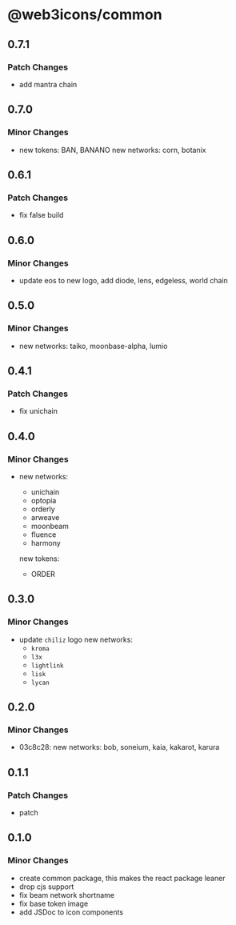 # @web3icons/common

## 0.7.1

### Patch Changes

- add mantra chain

## 0.7.0

### Minor Changes

- new tokens: BAN, BANANO
  new networks: corn, botanix

## 0.6.1

### Patch Changes

- fix false build

## 0.6.0

### Minor Changes

- update eos to new logo, add diode, lens, edgeless, world chain

## 0.5.0

### Minor Changes

- new networks: taiko, moonbase-alpha, lumio

## 0.4.1

### Patch Changes

- fix unichain

## 0.4.0

### Minor Changes

- new networks:

  - unichain
  - optopia
  - orderly
  - arweave
  - moonbeam
  - fluence
  - harmony

  new tokens:

  - ORDER

## 0.3.0

### Minor Changes

- update `chiliz` logo
  new networks:
  - `kroma`
  - `l3x`
  - `lightlink`
  - `lisk`
  - `lycan`

## 0.2.0

### Minor Changes

- 03c8c28: new networks: bob, soneium, kaia, kakarot, karura

## 0.1.1

### Patch Changes

- patch

## 0.1.0

### Minor Changes

- create common package, this makes the react package leaner
- drop cjs support
- fix beam network shortname
- fix base token image
- add JSDoc to icon components
